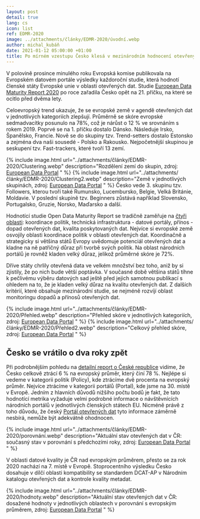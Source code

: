```yaml
---
layout: post
detail: true
lang: cs
icon: list
ref: EDMR-2020
image: ../attachments/články/EDMR-2020/úvodní.webp 
author: michal_kubáň
date: 2021-01-12 05:00:00 +01:00
title: Po mírném vzestupu Česko klesá v mezinárodním hodnocení otevřených dat
---
```


V polovině prosince minulého roku Evropská komise publikovala na Evropském datovém portále výsledky každoroční studie, která hodnotí členské státy Evropské unie v oblasti otevřených dat. 
Studie [European Data Maturity Report 2020][EDMR] po roce zařadila Česko opět na 21. příčku, na které se ocitlo před dvěma lety. 

<!--more-->

Celoevropský trend ukazuje, že se evropské země v agendě otevřených dat v jednotlivých kategoriích zlepšují. 
Průměrně se skóre evropské sedmadvacítky posunulo na 78%, což je nárůst o 12 % ve srovnáním s rokem 2019. 
Poprvé se na 1. příčku dostalo Dánsko. 
Následuje Irsko, Španělsko, Francie. 
Nově se do skupiny tzv. Trend-setters dostalo Estonsko a zejména dva naši sousedé - Polsko a Rakousko. 
Nejpočetnější skupinou je seskupení tzv. Fast-trackers, které tvoří 13 zemí.  

{% include image.html
    url="../attachments/články/EDMR-2020/Clustering.webp"
    description="Rozdělení zemí do skupin, zdroj: <a href='https://www.europeandataportal.eu/' title='EDP'>European Data Portal</a> "
%}
{% include image.html
    url="../attachments/články/EDMR-2020/Clustering2.webp"
    description="Země v jednotlivých skupinách, zdroj: <a href='https://www.europeandataportal.eu/' title='EDP'>European Data Portal</a> "
%}
Česko vede 3. skupinu tzv. Followers, kterou tvoří také Rumunsko, Lucembursko, Belgie, Velká Británie, Moldavie. 
V poslední skupině tzv. Beginners zůstává například Slovensko, Portugalsko, Gruzie, Norsko, Maďarsko a další. 

Hodnotící studie Open Data Maturity Report se tradičně zaměřuje na [čtyři oblasti][dashboard]: koordinace politik, technická infrastruktura - datové portály, přínos - dopad otevřených dat, kvalita poskytovaných dat. Nejvíce si evropské země osvojily oblasti koordinace politik v oblasti otevřených dat. Koordinačně a strategicky si většina států Evropy uvědomuje potenciál otevřených dat a kladne na ně patřičný důraz při tvorbě svých politik. Na oblast národních portálů je rovněž kladen velký důraz,  jelikož průměrné skóre je 72%. 

Dříve státy chrlily otevřená data ve velkém množství bez toho, aniž by si zjistily, že po nich bude větší poptávka. V současné době většina států tíhne k pečlivému výběru datových sad ještě před jejich samotnou publikací s ohledem na to, že je kladen velký důraz na kvalitu otevřených dat. Z dalších kritérií, které obsahuje mezinárodní studie, se nejméně rozvíjí oblast monitoringu dopadů a přínosů otevřených dat. 

{% include image.html
    url="../attachments/články/EDMR-2020/Přehled.webp"
    description="Přehled skóre v jednotlivých kategoriích, zdroj: <a href='https://www.europeandataportal.eu/' title='EDP'>European Data Portal</a> "
%}
{% include image.html
    url="../attachments/články/EDMR-2020/Přehled2.webp"
    description="Celkový přehled skóre, zdroj: <a href='https://www.europeandataportal.eu/' title='EDP'>European Data Portal</a> "
%}

## Česko se vrátilo o dva roky zpět 

Při podrobnějším pohledu na [detailní report o České republice][country factsheet] vidíme, že Česko celkově ztrácí 6 % na evropský průměr, který činí 78 %. Nejlépe si vedeme v kategorii politik (Policy), kde ztrácíme dvě procenta na evropský průměr. Nejvíce ztrácíme v kategorii portálů (Portal), kde jsme na 30. místě v Evropě. Jedním z hlavních důvodů nižšího počtu bodů je fakt, že tato hodnotící metrika vyžaduje velmi podrobné informace o návštěvnících národních portálů v jednotlivých členských státech EU. Nicméně právě z toho důvodu, že český [Portál otevřených dat][POD] tyto informace  záměrně nesbírá, nemůže být adekvátně ohodnocen.

{% include image.html
    url="../attachments/články/EDMR-2020/porovnání.webp"
    description="Aktuální stav otevřených dat v ČR: současný stav v porovnání s předchozími roky, zdroj: <a href='https://www.europeandataportal.eu/' title='EDP'>European Data Portal</a> "
%}

V oblasti datové kvality je ČR nad evropským průměrem, přesto se za rok 2020 nachází na 7. místě v Evropě. Stoprocentního výsledku Česko dosahuje v dílčí oblasti kompatibility se standardem DCAT-AP v Národním katalogu otevřených dat a kontrole kvality metadat.

{% include image.html
    url="../attachments/články/EDMR-2020/hodnoty.webp"
    description="Aktuální stav otevřených dat v ČR: dosažené hodnoty v jednotlivých oblastech v porovnání s evropským průměrem, zdroj: <a href='https://www.europeandataportal.eu/' title='EDP'>European Data Portal</a> "
%} 

[EDMR]: https://www.europeandataportal.eu/sites/default/files/edp_landscaping_insight_report_n6_2020.pdf "European Data Maturity Report 2020"
[dashboard]: https://www.europeandataportal.eu/cs/dashboard/2020#intro "European Data Portal - Dashboard"
[country factsheet]: https://www.europeandataportal.eu/sites/default/files/country-factsheet_czech-republic_2020.pdf "European Data Portal - detailní report o České republice"
[POD]: https://data.gov.cz/ "Portál otevřených dat"